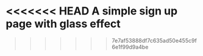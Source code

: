 <<<<<<< HEAD
A simple sign up page with glass effect
=======
>>>>>>> 7e7af53888df7c635ad50e455c9f6e1f99d9a4be
